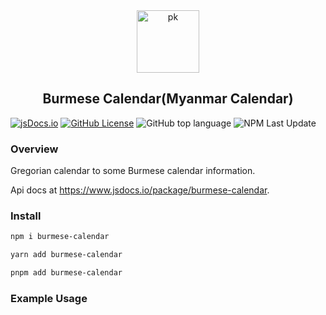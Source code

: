 <div align="center">
    <img src="https://upload.wikimedia.org/wikipedia/commons/a/a5/Peacock_symbol_Burma.svg" width="100" height="100" alt="pk">
    <h2>Burmese Calendar(Myanmar Calendar)</h2>
</div>

[![jsDocs.io](https://img.shields.io/badge/jsDocs.io-reference-blue)](https://www.jsdocs.io/package/burmese-calendar)
[![GitHub License](https://img.shields.io/github/license/phothinmg/burmese-calendar)](https://github.com/phothinmg/burmese-calendar/blob/main/LICENSE)
![GitHub top language](https://img.shields.io/github/languages/top/phothinmg/burmese-calendar)
![NPM Last Update](https://img.shields.io/npm/last-update/burmese-calendar)


### Overview

Gregorian calendar to some Burmese calendar information.

Api docs at  https://www.jsdocs.io/package/burmese-calendar.

### Install

```bash
npm i burmese-calendar
```

```bash
yarn add burmese-calendar
```

```bash
pnpm add burmese-calendar
```

### Example Usage


    